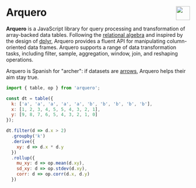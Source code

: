 # Arquero <a href="https://github.com/uwdata/arquero"><img align="right" src="https://github.com/uwdata/arquero/blob/master/docs/assets/logo.svg?raw=true" height="38"></img></a>

**Arquero** is a JavaScript library for query processing and transformation of array-backed data tables. Following the [relational algebra](https://en.wikipedia.org/wiki/Relational_algebra) and inspired by the design of [dplyr](https://dplyr.tidyverse.org/), Arquero provides a fluent API for manipulating column-oriented data frames. Arquero supports a range of data transformation tasks, including filter, sample, aggregation, window, join, and reshaping operations.

Arquero is Spanish for "archer": if datasets are [arrows](https://arrow.apache.org/), Arquero helps their aim stay true.

```js
import { table, op } from 'arquero';

const dt = table({
  k: ['a', 'a', 'a', 'a', 'a', 'b', 'b', 'b', 'b', 'b'],
  x: [1, 2, 3, 4, 5, 5, 4, 3, 2, 1],
  y: [9, 8, 7, 6, 5, 4, 3, 2, 1, 0]
});

dt.filter(d => d.x > 2)
  .groupby('k')
  .derive({
    xy: d => d.x * d.y
  })
  .rollup({
    mu_xy: d => op.mean(d.xy),
    sd_xy: d => op.stdev(d.xy),
    corr: d => op.corr(d.x, d.y)
  })
```